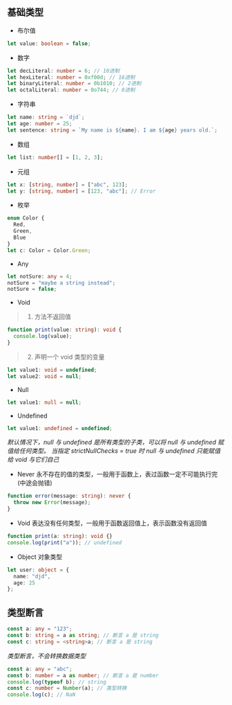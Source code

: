 ## 基础类型

- 布尔值

```ts
let value: boolean = false;
```

- 数字

```ts
let decLiteral: number = 6; // 10进制
let hexLiteral: number = 0xf00d; // 16进制
let binaryLiteral: number = 0b1010; // 2进制
let octalLiteral: number = 0o744; // 8进制
```

- 字符串

```ts
let name: string = `djd`;
let age: number = 25;
let sentence: string = `My name is ${name}. I am ${age} years old.`;
```

- 数组

```ts
let list: number[] = [1, 2, 3];
```

- 元组

```ts
let x: [string, number] = ["abc", 123];
let y: [string, number] = [123, "abc"]; // Error
```

- 枚举

```ts
enum Color {
  Red,
  Green,
  Blue
}
let c: Color = Color.Green;
```

- Any

```ts
let notSure: any = 4;
notSure = "maybe a string instead";
notSure = false;
```

- Void

> 1. 方法不返回值

```ts
function print(value: string): void {
  console.log(value);
}
```

> 2. 声明一个 void 类型的变量

```ts
let value1: void = undefined;
let value2: void = null;
```

- Null

```ts
let value1: null = null;
```

- Undefined

```ts
let value1: undefined = undefined;
```

_默认情况下，null 与 undefined 是所有类型的子类，可以将 null 与 undefined 赋值给任何类型。 当指定 strictNullChecks = true 时 null 与 undefined 只能赋值给 void 与它们自己_

- Never 永不存在的值的类型，一般用于函数上，表过函数一定不可能执行完(中途会抛错)

```ts
function error(message: string): never {
  throw new Error(message);
}
```

- Void 表达没有任何类型，一般用于函数返回值上，表示函数没有返回值

```ts
function print(a: string): void {}
console.log(print("a")); // undefined
```

- Object 对象类型

```ts
let user: object = {
  name: "djd",
  age: 25
};
```

## 类型断言

```ts
const a: any = "123";
const b: string = a as string; // 断言 a 是 string
const c: string = <string>a; // 断言 a 是 string
```

_类型断言，不会转换数据类型_

```ts
const a: any = "abc";
const b: number = a as number; // 断言 a 是 number
console.log(typeof b); // string
const c: number = Number(a); // 类型转换
console.log(c); // NaN
```
